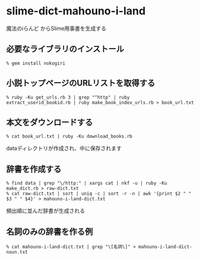 slime-dict-mahouno-i-land
=========================
魔法のiらんど からSlime用事書を生成する

## 必要なライブラリのインストール

    % gem install nokogiri


## 小説トップページのURLリストを取得する

    % ruby -Ku get_urls.rb 3 | grep "^http" | ruby extract_userid_bookid.rb | ruby make_book_index_urls.rb > book_url.txt


## 本文をダウンロードする

    % cat book_url.txt | ruby -Ku download_books.rb

dataディレクトリが作成され、中に保存されます

## 辞書を作成する

    % find data | grep "\/http:" | xargs cat | nkf -u | ruby -Ku make_dict.rb > raw-dict.txt
    % cat raw-dict.txt | sort | uniq -c | sort -r -n | awk '{print $2 " " $3 " " $4}' > mahouno-i-land-dict.txt

頻出順に並んだ辞書が生成される


## 名詞のみの辞書を作る例

    % cat mahouno-i-land-dict.txt | grep "\[名詞\]" > mahouno-i-land-dict-noun.txt
